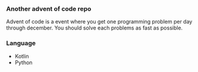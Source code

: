 ### Another advent of code repo

Advent of code is a event where you get one programming problem per day through december. You should solve each problems as fast as possible.

### Language
- Kotlin
- Python
